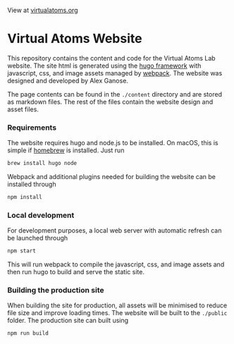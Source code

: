 View at [virtualatoms.org](https://virtualatoms.org)

# Virtual Atoms Website

This repository contains the content and code for the Virtual Atoms Lab website.
The site html is generated using the [hugo framework](https://gohugo.io) with javascript,
css, and image assets managed by [webpack](https://webpack.js.org). The website was designed
and developed by Alex Ganose. 

The page contents can be found in the `./content` directory and are stored as markdown
files. The rest of the files contain the website design and asset files.

### Requirements

The website requires hugo and node.js to be installed. On macOS, this is simple if
[homebrew](https:/brew.sh) is installed. Just run

```bash
brew install hugo node
```

Webpack and additional plugins needed for building the website can be installed through

```bash
npm install
```

### Local development

For development purposes, a local web server with automatic refresh can be launched through

```bash
npm start
```

This will run webpack to compile the javascript, css, and image assets and then run hugo to build and serve
the static site.

### Building the production site

When building the site for production, all assets will be minimised to reduce file size and improve loading times.
The website will be built to the `./public` folder. The production site can built using

```
npm run build
```
